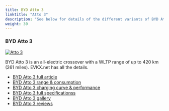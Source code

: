 ```yaml
---
title: BYD Atto 3
linktitle: "Atto 3"
description: "See below for details of the different variants of BYD Atto 3"
weight: 30
---
```

### BYD Atto 3

<a href="atto_3/"><img src="https://media.evkx.net/multimedia/models/byd/atto_3/atto_3/main_1_st.jpg" class="img-fluid" alt="Atto 3" ></a>

BYD Atto 3 is an all-electric crossover with a WLTP range of up to 420 km (261 miles). EVKX.net has all the details. 

- [BYD Atto 3 full article](atto_3/)
- [BYD Atto 3 range & consumption](atto_3/rangeandconsumption)
- [BYD Atto 3 charging curve & performance](atto_3/chargingcurve)
- [BYD Atto 3 full specificationss](atto_3/specifications)
- [BYD Atto 3 gallery](atto_3/gallery)
- [BYD Atto 3 reviews](atto_3/reviews)

